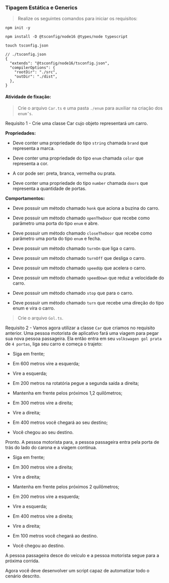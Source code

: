 ###  Tipagem Estática e Generics
> Realize os seguintes comandos para iniciar os requisitos:

```
npm init -y

npm install -D @tsconfig/node16 @types/node typescript

touch tsconfig.json

```

```
// ./tsconfig.json
{
  "extends": "@tsconfig/node16/tsconfig.json",
  "compilerOptions": {
    "rootDir": "./src",
    "outDir": "./dist",
  },
}
```


####  Atividade de fixação:

> Crie o arquivo `Car.ts` e uma pasta `./enum` para auxiliar na criação dos `enum’s`.

Requisito 1 - Crie uma classe Car cujo objeto representará um carro.

**Propriedades:**

* Deve conter uma propriedade do tipo `string` chamada `brand` que representa a marca.

* Deve conter uma propriedade do tipo `enum` chamada `color` que representa a cor.

* A cor pode ser: preta, branca, vermelha ou prata.

* Deve conter uma propriedade do tipo `number` chamada `doors` que representa a quantidade de portas.


**Comportamentos:**

* Deve possuir um método chamado `honk` que aciona a buzina do carro.

* Deve possuir um método chamado `openTheDoor` que recebe como parâmetro uma porta do tipo `enum` e abre.

* Deve possuir um método chamado `closeTheDoor` que recebe como parâmetro uma porta do tipo `enum` e fecha.

* Deve possuir um método chamado `turnOn` que liga o carro.

* Deve possuir um método chamado `turnOff` que desliga o carro.

* Deve possuir um método chamado `speedUp` que acelera o carro.

* Deve possuir um método chamado `speedDown` que reduz a velocidade do carro.

* Deve possuir um método chamado `stop` que para o carro.

* Deve possuir um método chamado `turn` que recebe uma direção do tipo enum e vira o carro.


> Crie o arquivo `Gol.ts`.

Requisito 2 - Vamos agora utilizar a classe `Car` que criamos no requisito anterior. Uma pessoa motorista de aplicativo fará uma viagem para pegar sua nova pessoa passageira. Ela então entra em seu `volkswagen gol prata` de `4 portas`, liga seu carro e começa o trajeto:

* Siga em frente;

* Em 600 metros vire a esquerda;

* Vire a esquerda;

* Em 200 metros na rotatória pegue a segunda saída a direita;

* Mantenha em frente pelos próximos 1,2 quilômetros;

* Em 300 metros vire a direita;

* Vire a direita;

* Em 400 metros você chegará ao seu destino;

* Você chegou ao seu destino.

Pronto. A pessoa motorista para, a pessoa passageira entra pela porta de trás do lado do carona e a viagem continua.

* Siga em frente;

* Em 300 metros vire a direita;

* Vire a direita;

* Mantenha em frente pelos próximos 2 quilômetros;

* Em 200 metros vire a esquerda;

* Vire a esquerda;

* Em 400 metros vire a direita;

* Vire a direita;

* Em 100 metros você chegará ao destino.

* Você chegou ao destino.

A pessoa passageira desce do veículo e a pessoa motorista segue para a próxima corrida.

Agora você deve desenvolver um script capaz de automatizar todo o cenário descrito.




